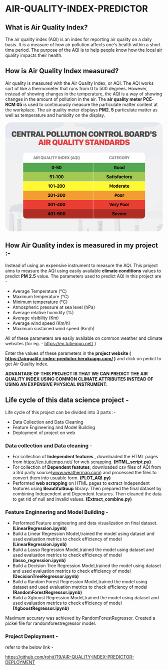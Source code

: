 # AIR-QUALITY-INDEX-PREDICTOR


## What is Air Quality Index?

The air quality index (AQI) is an index for reporting air quality on a daily basis. It is a measure of how air pollution affects one's health within a short time period. The purpose of the AQI is to help people know how the local air quality impacts their health.

## How is Air Quality Index measured?

Air quality is measured with the Air Quality Index, or AQI. The AQI works sort of like a thermometer that runs from 0 to 500 degrees. However, instead of showing changes in the temperature, the AQI is a way of showing changes in the amount of pollution in the air.
The **air quality meter PCE-RCM 05** is used to continuously measure the particulate matter content at the workplace. The air quality meter displays **PM2. 5** particulate matter as well as temperature and humidity on the display.

![](images/air_pollution_standards_cpcb.png)

## How Air Quality index is measured in my project :-

Instead of using an expensive instrument to measure the AQI. This project aims to measure the AQI using easily available **climate conditions** values to predict **PM 2.5** value. 
The parameters used to predict AQI in this project are -
- Average Temperature (°C)
- Maximum temperature (°C)
- Minimum temperature (°C)
- Atmospheric pressure at sea level (hPa)
- Average relative humidity (%)
- Average visibility (Km)
- Average wind speed (Km/h)
- Maximum sustained wind speed (Km/h)
 
 All of these parameters are easily available on common weather and climate websites (for eg. - https://en.tutiempo.net/ )
 
 Enter the values of these parameters in the **project website ( https://airquality-index-predictor.herokuapp.com/ )** and click on pedict to get Air Quality index.
 
 **ADVANTAGE OF THIS PROJECT IS THAT WE CAN PREDICT THE AIR QUALITY INDEX USING COMMON CLIMATE ATTRIBUTES INSTEAD OF USING AN EXPENSIVE PHYSICAL INSTRUMENT.**
 
## Life cycle of this data science project -

Life cycle of this project can be divided into 3 parts :- 
- Data Collection and Data Cleaning
- Feature Engineering and Model Building
- Deployment of project on web

### Data collection and Data cleaning - 

- For collection of **Independent features** , downloaded the HTML pages from https://en.tutiempo.net/ for web scrapping. **(HTML_script.py)**
- For collection of **Dependent featutes**, downloaded csv files of AQI from a 3rd party source(www.weathermap.com) and processed the files to convert them into usuable form. **(PLOT_AQI.py)**
- Performed **web scrapping** on HTML pages to extract Independent features using **BeautifulSoup** library. Then prepared the final dataset by combining Independent and Dependent features. Then cleaned the data to get rid of null and invalid values. **(Extract_combine.py)**

### Feature Enginnering and Model Building - 

- Performed Feature engineering and data visualization on final dataset. **(LinearRegression.ipynb)**
- Build a Linear Regression Model,trained the model using dataset and used evaluation metrics to check efficiency of model **(LinearRegression.ipynb)**
- Build a Lasso Regression Model,trained the model using dataset and used evaluation metrics to check efficiency of model **(lasso_regression.ipynb)**
- Build a Decision Tree Regression Model,trained the model using dataset and used evaluation metrics to check efficiency of model **(DecisionTreeRegressor.ipynb)**
- Build a Random Forest Regression Model,trained the model using dataset and used evaluation metrics to check efficiency of model **(RandomForestRegressor.ipynb)**
- Build a Xgboost Regression Model,trained the model using dataset and used evaluation metrics to check efficiency of model **(XgboostRegressor.ipynb)**

Maximum accurary was achieved by RandomForestRegressor. Created a pickel file for randomforestregressor model.

### Project Deployment -

refer to the below link -

https://github.com/rohit719/AIR-QUALITY-INDEX-PREDICTOR-DEPLOYMENT



